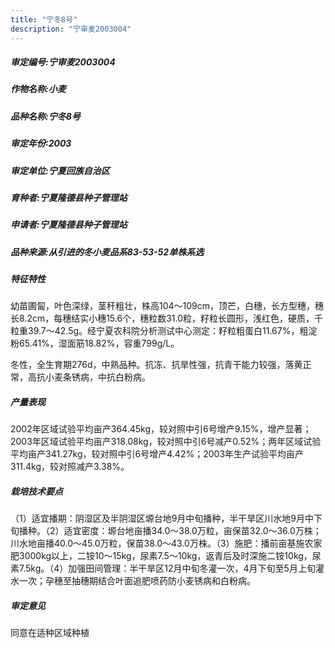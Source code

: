 ```yaml
---
title: "宁冬8号"
description: "宁审麦2003004"
---
```

##### 审定编号:宁审麦2003004

##### 作物名称:小麦

##### 品种名称:宁冬8号

##### 审定年份:2003

##### 审定单位:宁夏回族自治区

##### 育种者:宁夏隆德县种子管理站

##### 申请者:宁夏隆德县种子管理站

##### 品种来源:从引进的冬小麦品系83-53-52单株系选

##### 特征特性
幼苗圃匐，叶色深绿，茎秆粗壮，株高104～109cm，顶芒，白穗，长方型穗，穗长8.2cm，每穗结实小穗15.6个，穗粒数31.0粒，籽粒长圆形，浅红色，硬质，千粒重39.7～42.5g。经宁夏农科院分析测试中心测定：籽粒粗蛋白11.67%，粗淀粉65.41%，湿面筋18.82%，容重799g/L。
冬性，全生育期276d，中熟品种。抗冻、抗旱性强，抗青干能力较强，落黄正常，高抗小麦条锈病，中抗白粉病。


##### 产量表现
2002年区域试验平均亩产364.45kg，较对照中引6号增产9.15%，增产显著；2003年区域试验平均亩产318.08kg，较对照中引6号减产0.52%；两年区域试验平均亩产341.27kg，较对照中引6号增产4.42%；2003年生产试验平均亩产311.4kg，较对照减产3.38%。

##### 栽培技术要点
（1）适宜播期：阴湿区及半阴湿区塬台地9月中旬播种，半干旱区川水地9月中下旬播种。（2）适宜密度：塬台地亩播34.0～38.0万粒，亩保苗32.0～36.0万株；川水地亩播40.0～45.0万粒，保苗38.0～43.0万株。（3）施肥：播前亩基施农家肥3000kg以上，二铵10～15kg，尿素7.5～10kg，返青后及时深施二铵10kg，尿素7.5kg。（4）加强田间管理：半干旱区12月中旬冬灌一次，4月下旬至5月上旬灌水一次；孕穗至抽穗期结合叶面追肥喷药防小麦锈病和白粉病。

##### 审定意见
同意在适种区域种植
